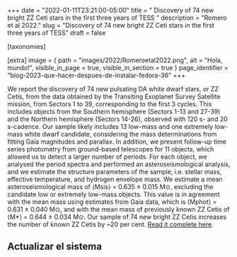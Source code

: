 +++
date = "2022-01-11T23:21:00-05:00"
title = " Discovery of 74 new bright ZZ Ceti stars in the first three years of TESS "
description = "Romero et al 2022."
slug = "Discovery of 74 new bright ZZ Ceti stars in the first three years of TESS"
draft = false

[taxonomies]


[extra]
    image = { path = "images/2022/Romeroetal2022.png", alt = "Hola, mundo!", visible_in_page = true, visible_in_section = true }
    page_identifier = "blog-2023-que-hacer-despues-de-instalar-fedora-36"
+++


We report the discovery of 74 new pulsating DA white dwarf stars, or ZZ Cetis, from the data obtained by the Transiting Exoplanet Survey Satellite mission, from Sectors 1 to 39, corresponding to the first 3 cycles. This includes objects from the Southern hemisphere (Sectors 1-13 and 27-39) and the Northern hemisphere (Sectors 14-26), observed with 120 s- and 20 s-cadence. Our sample likely includes 13 low-mass and one extremely low-mass white dwarf candidate, considering the mass determinations from fitting Gaia magnitudes and parallax. In addition, we present follow-up time series photometry from ground-based telescopes for 11 objects, which allowed us to detect a larger number of periods. For each object, we analysed the period spectra and performed an asteroseismological analysis, and we estimate the structure parameters of the sample, i.e. stellar mass, effective temperature, and hydrogen envelope mass. We estimate a mean asteroseismological mass of ⟨Msis⟩ = 0.635 ± 0.015 M⊙, excluding the candidate low or extremely low-mass objects. This value is in agreement with the mean mass using estimates from Gaia data, which is ⟨Mphot⟩ = 0.631 ± 0.040 M⊙, and with the mean mass of previously known ZZ Cetis of ⟨M*⟩ = 0.644 ± 0.034 M⊙. Our sample of 74 new bright ZZ Cetis increases the number of known ZZ Cetis by ~20 per cent.  [Read it complete here](https://arxiv.org/pdf/2201.04158.pdf).
<!-- more -->

## Actualizar el sistema

